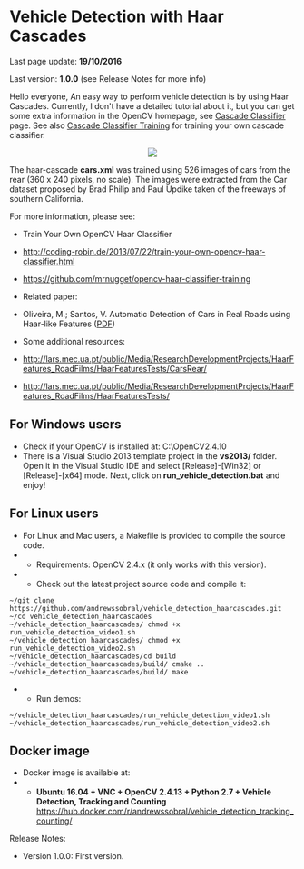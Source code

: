 # Vehicle Detection with Haar Cascades

Last page update: **19/10/2016**

Last version: **1.0.0** (see Release Notes for more info)

Hello everyone,
An easy way to perform vehicle detection is by using Haar Cascades. Currently, I don't have a detailed tutorial about it, but you can get some extra information in the OpenCV homepage, see [Cascade Classifier](http://docs.opencv.org/2.4/doc/tutorials/objdetect/cascade_classifier/cascade_classifier.html) page. See also [Cascade Classifier Training](http://docs.opencv.org/2.4/doc/user_guide/ug_traincascade.html) for training your own cascade classifier.

<p align="center">
<a href="https://www.youtube.com/watch?v=c4LobbqeKZc" target="_blank">
<img src="https://raw.githubusercontent.com/andrewssobral/vehicle_detection_haarcascades/master/doc/images/vehicle_detection_haarcascades.png" border="0" />
</a>
</p>

The haar-cascade **cars.xml** was trained using 526 images of cars from the rear (360 x 240 pixels, no scale).
The images were extracted from the Car dataset proposed by Brad Philip and Paul Updike taken of the freeways of southern California.

For more information, please see:

* Train Your Own OpenCV Haar Classifier
 * http://coding-robin.de/2013/07/22/train-your-own-opencv-haar-classifier.html
 * https://github.com/mrnugget/opencv-haar-classifier-training

* Related paper:
 * Oliveira, M.; Santos, V. Automatic Detection of Cars in Real Roads using Haar-like Features ([PDF](https://github.com/andrewssobral/vehicle_detection_haarcascades/raw/master/doc/Automatic_Detection_of_Cars_in_Real_Roads_using_Haar-like_Features.pdf))

* Some additional resources:
 * http://lars.mec.ua.pt/public/Media/ResearchDevelopmentProjects/HaarFeatures_RoadFilms/HaarFeaturesTests/CarsRear/
 * http://lars.mec.ua.pt/public/Media/ResearchDevelopmentProjects/HaarFeatures_RoadFilms/HaarFeaturesTests/

For Windows users
-----------------
* Check if your OpenCV is installed at: C:\OpenCV2.4.10
* There is a Visual Studio 2013 template project in the **vs2013/** folder. Open it in the Visual Studio IDE and select [Release]-[Win32] or [Release]-[x64] mode. Next, click on **run_vehicle_detection.bat** and enjoy!

For Linux users
-----------------
* For Linux and Mac users, a Makefile is provided to compile the source code.
* * Requirements: OpenCV 2.4.x (it only works with this version).
* * Check out the latest project source code and compile it:
```
~/git clone https://github.com/andrewssobral/vehicle_detection_haarcascades.git
~/cd vehicle_detection_haarcascades
~/vehicle_detection_haarcascades/ chmod +x run_vehicle_detection_video1.sh
~/vehicle_detection_haarcascades/ chmod +x run_vehicle_detection_video2.sh
~/vehicle_detection_haarcascades/cd build
~/vehicle_detection_haarcascades/build/ cmake ..
~/vehicle_detection_haarcascades/build/ make
```
* * Run demos:
```
~/vehicle_detection_haarcascades/run_vehicle_detection_video1.sh
~/vehicle_detection_haarcascades/run_vehicle_detection_video2.sh
```


Docker image
----------------------------------------
* Docker image is available at:
* * **Ubuntu 16.04 + VNC + OpenCV 2.4.13 + Python 2.7 + Vehicle Detection, Tracking and Counting**
https://hub.docker.com/r/andrewssobral/vehicle_detection_tracking_counting/

Release Notes:
* Version 1.0.0:
First version.

